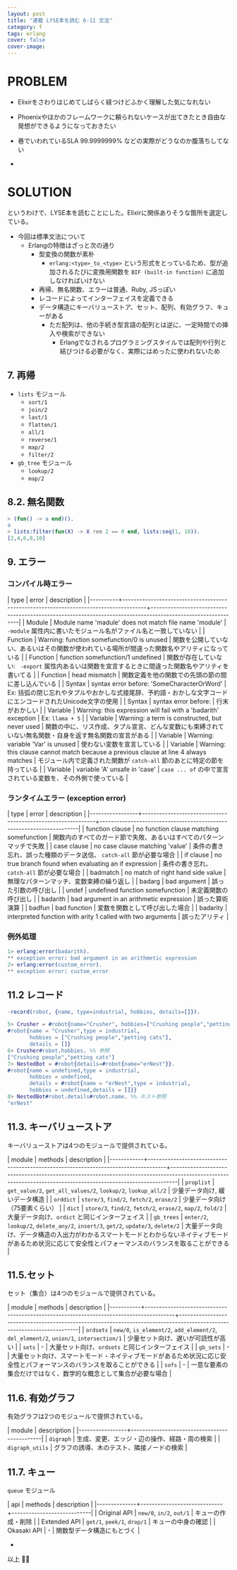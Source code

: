```yaml
---
layout: post
title: "連載 LYSE本を読む 6-11 文法"
category: f
tags: erlang
cover: false
cover-image:
---
```


# PROBLEM
- Elixirをさわりはじめてしばらく経つけどふかく理解した気になれない
- Phoenixやほかのフレームワークに頼られないケースが出てきたとき自由な発想ができるようになっておきたい
- 巷でいわれているSLA 99.9999999% などの実際がどうなのか腹落ちしてない

-

# SOLUTION
というわけで、LYSE本を読むことにした。Elixirに関係ありそうな箇所を選定している。

- 今回は標準文法について
    - Erlangの特徴はざっと次の通り
        - 型変換の関数が素朴
            - `erlang:<type>_to_<type>` という形式をとっているため、型が追加されるたびに変換用関数を `BIF (built-in function)` に追加しなければいけない
        - 再帰、無名関数、エラーは普通、Ruby, JSっぽい
        - レコードによってインターフェイスを定義できる
        - データ構造にキーバリューストア、セット、配列、有効グラフ、キューがある
            - ただ配列は、他の手続き型言語の配列とは逆に、一定時間での挿入や検索ができない
                - Erlangでなされるプログラミングスタイルでは配列や行列と結びつける必要がなく、実際にはめったに使われないため

## 7. 再帰
- `lists` モジュール
    - `sort/1`
    - `join/2`
    - `last/1`
    - `flatten/1`
    - `all/1`
    - `reverse/1`
    - `map/2`
    - `filter/2`
- `gb_tree` モジュール
    - `lookup/2`
    - `map/2`

## 8.2. 無名関数
```erlang
> (fun() -> a end)().
a
> lists:filter(fun(X) -> X rem 2 == 0 end, lists:seq(1, 10)).
[2,4,6,8,10]
```

## 9. エラー
### コンパイル時エラー

| type     | error                                                                                | description                                                                                                 |
|----------+--------------------------------------------------------------------------------------+-------------------------------------------------------------------------------------------------------------|
| Module   | Module name 'madule' does not match file name 'module'                               | `-module` 属性内に書いたモジュール名がファイル名と一致していない                                            |
| Function | Warning: function somefunction/0 is unused                                           | 関数を公開していない、あるいはその関数が使われている場所が間違った関数名やアリティになっている              |
| Function | function somefunction/1 undefined                                                    | 関数が存在していない: ` -export` 属性内あるいは関数を宣言するときに間違った関数名やアリティを書いてる       |
| Function | head mismatch                                                                        | 関数定義を他の関数での先頭の節の間に差し込んでいる                                                          |
| Syntax   | syntax error before: 'SomeCharacterOrWord'                                           | Ex: 括弧の閉じ忘れやタプルやおかしな式接尾辞、予約語・おかしな文字コードにエンコードされたUnicode文字の使用 |
| Syntax   | syntax error before:                                                                 | 行末がおかしい                                                                                              |
| Variable | Warning: this expression will fail with a 'badarith' exception                       | Ex: `llama + 5`                                                                                             |
| Variable | Warning: a term is constructed, but never used                                       | 関数の中に、リス作成、タプル宣言、どんな変数にも束縛されていない無名関数・自身を返す無名関数の宣言がある    |
| Variable | Warning: variable 'Var' is unused                                                    | 使わない変数を宣言している                                                                                  |
| Variable | Warning: this clause cannot match because a previous clause at line 4 always matches | モジュール内で定義された関数が `catch-all` 節のあとに特定の節を持っている                                   |
| Variable | variable 'A' unsafe in 'case'                                                        | `case ... of` の中で宣言されている変数を、その外側で使っている                                              |

### ランタイムエラー (exception error)

| type            | error                                                       | description                                                          |
|-----------------+-------------------------------------------------------------+----------------------------------------------------------------------|
| function clause | no function clause matching somefunction                    | 関数内のすべてのガード節で失敗、あるいはすべてのパターンマッチで失敗 |
| case clause     | no case clause matching 'value'                             | 条件の書き忘れ、誤った種類のデータ送信、 `catch-all` 節が必要な場合  |
| if clause       | no true branch found when evaluating an if expression       | 条件の書き忘れ、 `catch-all` 節が必要な場合                          |
| badmatch        | no match of right hand side value                           | 無理なパターンマッチ、変数束縛の繰り返し                             |
| badarg          | bad argument                                                | 誤った引数の呼び出し                                                 |
| undef           | undefined function somefunction                             | 未定義関数の呼び出し                                                 |
| badarith        | bad argument in an arithmetic expression                    | 誤った算術演算                                                       |
| badfun          | bad function                                                | 変数を関数として呼び出した場合                                       |
| badarity        | interpreted function with arity 1 called with two arguments | 誤ったアリティ                                                       |

### 例外処理
```erlang
1> erlang:error(badarith).
** exception error: bad argument in an arithmetic expression
2> erlang:error(custom_error).
** exception error: custom_error
```

## 11.2 レコード
```erlang
-record(robot, {name, type=industrial, hobbies, details=[]}).
```

```erlang
5> Crusher = #robot{name="Crusher", hobbies=["Crushing people","petting cats"]}.
#robot{name = "Crusher",type = industrial,
       hobbies = ["Crushing people","petting cats"],
       details = []}
6> Crusher#robot.hobbies. %% 参照
["Crushing people","petting cats"]
7> NestedBot = #robot{details=#robot{name="erNest"}}.
#robot{name = undefined,type = industrial,
       hobbies = undefined,
       details = #robot{name = "erNest",type = industrial,
       hobbies = undefined,details = []}}
8> NestedBot#robot.details#robot.name. %% ネスト参照
"erNest"
```

## 11.3. キーバリューストア
キーバリューストアは4つのモジュールで提供されている。

| module     | methods                                                                            | description                                                                                                                                                  |
|------------+------------------------------------------------------------------------------------+--------------------------------------------------------------------------------------------------------------------------------------------------------------|
| `proplist` | `get_value/2`, `get_all_values/2`, `lookup/2`, `lookup_all/2`                      | 少量データ向け, 緩いデータ構造                                                                                                                               |
| `orddict`  | `store/3`, `find/2`, `fetch/2`, `erase/2`                                          | 少量データ向け（75要素くらい）                                                                                                                               |
| `dict`     | `store/3`, `find/2`, `fetch/2`, `erase/2`, `map/2`, `fold/2`                       | 大量データ向け、`ordict` と同じインターフェイス                                                                                                              |
| `gb_trees` | `enter/2`, `lookup/2`, `delete_any/2`, `insert/3`, `get/2`, `update/3`, `delete/2` | 大量データ向け、データ構造の入出力がわかるスマートモードとわからないネイティブモードがあるため状況に応じて安全性とパフォーマンスのバランスを取ることができる |

## 11.5.セット
セット（集合）は4つのモジュールで提供されている。

| module    | methods                                                                                | description                                                                                                            |
|-----------+----------------------------------------------------------------------------------------+------------------------------------------------------------------------------------------------------------------------|
| `ordsets` | `new/0`, `is_element/2`, `add_element/2`, `del_element/2`, `union/1`, `intersection/1` | 少量セット向け、遅いが可読性が高い                                                                                     |
| `sets`    | -                                                                                      | 大量セット向け、`ordsets` と同じインターフェイス                                                                       |
| `gb_sets` | -                                                                                      | 大量セット向け、スマートモード・ネイティブモードがあるため状況に応じ安全性とパフォーマンスのバランスを取ることができる |
| `sofs`    | -                                                                                      | 一意な要素の集合だけではなく、数学的な概念として集合が必要な場合                                                       |

## 11.6. 有効グラフ
有効グラフは2つのモジュールで提供されている。

| module          | description                                  |
|-----------------+----------------------------------------------|
| `digraph`       | 生成、変更、エッジ・辺の操作、経路・周の検索 |
| `digraph_utils` | グラフの誘導、木のテスト、隣接ノードの検索   |

## 11.7. キュー
`queue` モジュール

| api          | methods                     | description                |
|--------------+-----------------------------+----------------------------|
| Original API | `new/0`, `in/2`, `out/1`    | キューの作成・削除         |
| Extended API | `get/1`, `peek/1`, `drop/1` | キューの中身の確認         |
| Okasaki API  | -                           | 関数型データ構造にもとづく |


-

以上 :construction_worker::droplet:
